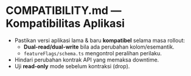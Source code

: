 # COMPATIBILITY.md — Kompatibilitas Aplikasi

- Pastikan versi aplikasi lama & baru **kompatibel** selama masa rollout:
  - **Dual-read/dual-write** bila ada perubahan kolom/esemantik.
  - `featureFlags/schema.ts` mengontrol peralihan perilaku.
- Hindari perubahan kontrak API yang memaksa downtime.
- Uji **read-only** mode sebelum kontraksi (drop).